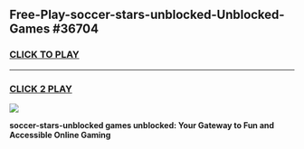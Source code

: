 
## Free-Play-soccer-stars-unblocked-Unblocked-Games #36704
<h3>
<a href="https://news.freeplayer.one?title=soccer-stars-unblocked&ref=8M">CLICK TO PLAY</a></h3>
<hr>

<h3>
<a href="https://news.freeplayer.one?title=soccer-stars-unblocked&ref=8M">CLICK 2 PLAY</a>
  
</h3>

<a href="https://news.freeplayer.one?title=soccer-stars-unblocked&ref=8M"><img src="https://clearcache.store/games.png"></a>


**soccer-stars-unblocked games unblocked: Your Gateway to Fun and Accessible Online Gaming**
